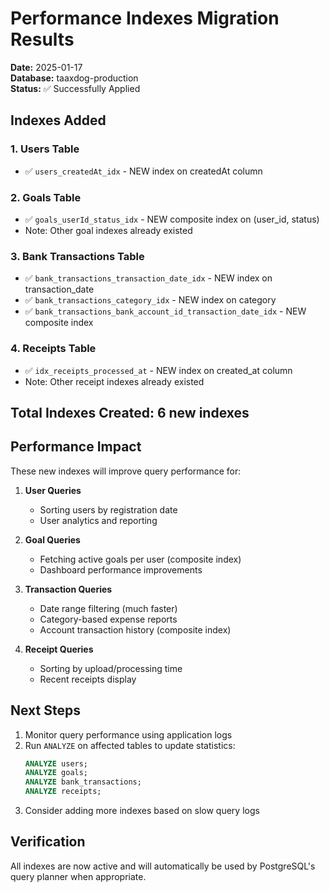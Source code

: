 # Performance Indexes Migration Results

**Date:** 2025-01-17  
**Database:** taaxdog-production  
**Status:** ✅ Successfully Applied

## Indexes Added

### 1. Users Table

- ✅ `users_createdAt_idx` - NEW index on createdAt column

### 2. Goals Table

- ✅ `goals_userId_status_idx` - NEW composite index on (user_id, status)
- Note: Other goal indexes already existed

### 3. Bank Transactions Table

- ✅ `bank_transactions_transaction_date_idx` - NEW index on transaction_date
- ✅ `bank_transactions_category_idx` - NEW index on category
- ✅ `bank_transactions_bank_account_id_transaction_date_idx` - NEW composite
  index

### 4. Receipts Table

- ✅ `idx_receipts_processed_at` - NEW index on created_at column
- Note: Other receipt indexes already existed

## Total Indexes Created: 6 new indexes

## Performance Impact

These new indexes will improve query performance for:

1. **User Queries**
   - Sorting users by registration date
   - User analytics and reporting

2. **Goal Queries**
   - Fetching active goals per user (composite index)
   - Dashboard performance improvements

3. **Transaction Queries**
   - Date range filtering (much faster)
   - Category-based expense reports
   - Account transaction history (composite index)

4. **Receipt Queries**
   - Sorting by upload/processing time
   - Recent receipts display

## Next Steps

1. Monitor query performance using application logs
2. Run `ANALYZE` on affected tables to update statistics:
   ```sql
   ANALYZE users;
   ANALYZE goals;
   ANALYZE bank_transactions;
   ANALYZE receipts;
   ```
3. Consider adding more indexes based on slow query logs

## Verification

All indexes are now active and will automatically be used by PostgreSQL's query
planner when appropriate.

